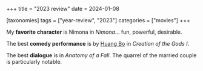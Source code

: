 +++
title = "2023 review"
date = 2024-01-08

[taxonomies]
tags = ["year-review", "2023"]
categories = ["movies"]
+++

My __favorite character__ is Nimona in _Nimona_...
fun, powerful, desirable.

The best __comedy performance__ is by [Huang Bo] in _Creation of the Gods I_.

The best __dialogue__ is in _Anatomy of a Fall_.
The quarrel of the married couple is particularly notable.

[Huang Bo]: https://en.wikipedia.org/wiki/Huang_Bo
